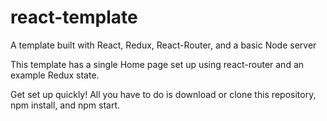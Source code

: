# react-template
A template built with React, Redux, React-Router, and a basic Node server

This template has a single Home page set up using react-router and an example Redux state.

Get set up quickly! 
All you have to do is download or clone this repository, npm install, and npm start. 
